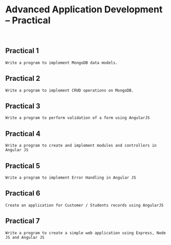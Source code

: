 <h1>Advanced Application Development – Practical</h1>
<br>

## Practical 1

    Write a program to implement MongoDB data models.

## Practical 2

    Write a program to implement CRUD operations on MongoDB.

## Practical 3

    Write a program to perform validation of a form using AngularJS

## Practical 4

    Write a program to create and implement modules and controllers in Angular JS

## Practical 5

    Write a program to implement Error Handling in Angular JS

## Practical 6

    Create an application for Customer / Students records using AngularJS

## Practical 7

    Write a program to create a simple web application using Express, Node JS and Angular JS

